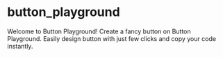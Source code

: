 # button_playground

Welcome to Button Playground!
Create a fancy button on Button Playground.
Easily design button with just few clicks and copy your code instantly. 

